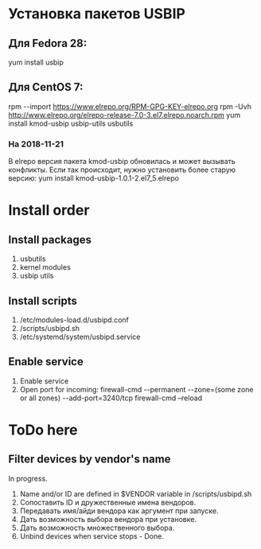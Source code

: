 # Установка пакетов USBIP
## Для Fedora 28:
yum install usbip
## Для CentOS 7:
rpm --import https://www.elrepo.org/RPM-GPG-KEY-elrepo.org
rpm -Uvh http://www.elrepo.org/elrepo-release-7.0-3.el7.elrepo.noarch.rpm
yum install kmod-usbip usbip-utils usbutils
### На 2018-11-21
В elrepo версия пакета kmod-usbip обновилась и может вызывать конфликты. Если так происходит, нужно установить более старую версию:
yum install kmod-usbip-1.0.1-2.el7_5.elrepo

# Install order
## Install packages
1. usbutils
2. kernel modules
3. usbip utils
## Install scripts
1. /etc/modules-load.d/usbipd.conf
2. /scripts/usbipd.sh
3. /etc/systemd/system/usbipd.service
## Enable service
1. Enable service
2. Open port for incoming:
firewall-cmd --permanent --zone=(some zone or all zones) --add-port=3240/tcp
firewall-cmd –reload

# ToDo here
## Filter devices by vendor's name
In progress.
1. Name and/or ID are defined in $VENDOR variable in /scripts/usbipd.sh
2. Сопоставить ID и дружественные имена вендоров.
3. Передавать имя/айди вендора как аргумент при запуске.
4. Дать возможность выбора вендора при установке.
5. Дать возможность множественного выбора.
6. Unbind devices when service stops - Done.